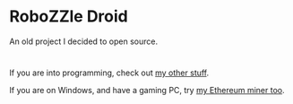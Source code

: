 # RoboZZle Droid

An old project I decided to open source.

#

If you are into programming, check out [my other stuff](https://losttech.software/).

If you are on Windows, and have a gaming PC,
try [my Ethereum miner too](https://losttech.software/Downloads/Mine/). 